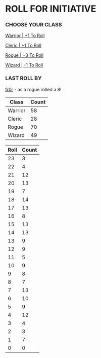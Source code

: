 # ROLL FOR INITIATIVE
### CHOOSE YOUR CLASS

[Warrior | +1 To Roll](https://github.com/benjaminsampica/benjaminsampica/issues/new?title=roll%7Cwarrior&body=Just+click+%27Submit+new+issue%27.)

[Cleric | +1 To Roll](https://github.com/benjaminsampica/benjaminsampica/issues/new?title=roll%7Ccleric&body=Just+click+%27Submit+new+issue%27.)

[Rogue | +3 To Roll](https://github.com/benjaminsampica/benjaminsampica/issues/new?title=roll%7Crogue&body=Just+click+%27Submit+new+issue%27.)

[Wizard | -1 To Roll](https://github.com/benjaminsampica/benjaminsampica/issues/new?title=roll%7Cwizard&body=Just+click+%27Submit+new+issue%27.)
### LAST ROLL BY
[fr0r](https://www.github.com/fr0r) - as a rogue rolled a 8!

|Class|Count|
|-|-|
|Warrior|58|
|Cleric|28|
|Rogue|70|
|Wizard|49|

|Roll|Count|
|-|-|
|23|3
|22|4
|21|12
|20|13
|19|7
|18|14
|17|13
|16|8
|15|13
|14|13
|13|9
|12|9
|11|5
|10|9
|9|8
|8|7
|7|13
|6|10
|5|9
|4|12
|3|4
|2|3
|1|7
|0|0
